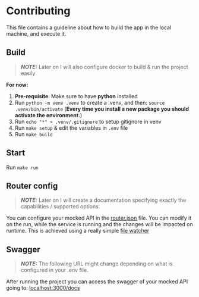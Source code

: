 # Contributing

This file contains a guideline about how to build the app in the local machine, and execute it.

## Build

> **_NOTE:_**  Later on I will also configure docker to build & run the project easily

**For now:**

1) **Pre-requisite**: Make sure to have **python** installed
2) Run `python -m venv .venv` to create a .venv, and then: `source .venv/bin/activate` (**Every time you install a new package you should activate the environment.**)
3) Run `echo "*" > .venv/.gitignore` to setup gitignore in venv
4) Run `make setup` & edit the variables in `.env` file
5) Run `make build`


## Start

Run `make run`

## Router config

> **_NOTE:_**  Later on I will create a documentation specifying exactly the capabilities / supported options.

You can configure your mocked API in the [router.json](./router.json) file.
You can modify it on the run, while the service is running and the changes will be impacted on runtime. This is achieved using a really simple [file watcher](./src/watcher.py)

## Swagger

> **_NOTE:_**  The following URL might change depending on what is configured in your .env file.

After running the project you can access the swagger of your mocked API going to: [localhost:3000/docs](localhost:3000/docs)
